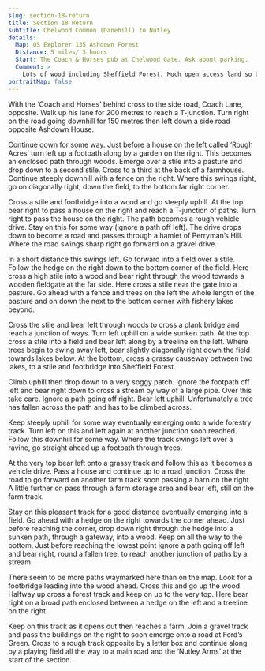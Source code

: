 ```yaml
---
slug: section-18-return
title: Section 18 Return
subtitle: Chelwood Common (Danehill) to Nutley
details:
  Map: OS Explorer 135 Ashdown Forest
  Distance: 5 miles/ 3 hours
  Start: The Coach & Horses pub at Chelwood Gate. Ask about parking.
  Comment: >
    Lots of wood including Sheffield Forest. Much open access land so be careful of permissive paths not on the OS map.
portraitMap: false
---
```

With the ‘Coach and Horses’ behind cross to the side road, Coach Lane, opposite. Walk up his lane for 200 metres to reach a T-junction. Turn right on the road going downhill for 150 metres then left down a side road opposite Ashdown House.

Continue down for some way. Just before a house on the left called ‘Rough Acres’ turn left up a footpath along by a garden on the right. This becomes an enclosed path through woods. Emerge over a stile into a pasture and drop down to a second stile. Cross to a third at the back of a farmhouse. Continue steeply downhill with a fence on the right. Where this swings right, go on diagonally right, down the field, to the bottom far right corner.

Cross a stile and footbridge into a wood and go steeply uphill. At the top bear right to pass a house on the right and reach a T-junction of paths. Turn right to pass the house on the right. The path becomes a rough vehicle drive. Stay on this for some way (ignore a path off left). The drive drops down to become a road and passes through a hamlet of Perryman’s Hill. Where the road swings sharp right go forward on a gravel drive.

In a short distance this swings left. Go forward into a field over a stile. Follow the hedge on the right down to the bottom corner of the field. Here cross a high stile into a wood and bear right through the wood towards a wooden fieldgate at the far side. Here cross a stile near the gate into a pasture. Go ahead with a fence and trees on the left the whole length of the pasture and on down the next to the bottom corner with fishery lakes beyond.

Cross the stile and bear left through woods to cross a plank bridge and reach a junction of ways. Turn left uphill on a wide sunken path. At the top cross a stile into a field and bear left along by a treeline on the left. Where trees begin to swing away left, bear slightly diagonally right down the field towards lakes below. At the bottom, cross a grassy causeway between two lakes, to a stile and footbridge into Sheffield Forest.

Climb uphill then drop down to a very soggy patch. Ignore the footpath off left and bear right down to cross a stream by way of a large pipe. Over this take care. Ignore a path going off right. Bear left uphill. Unfortunately a tree has fallen across the path and has to be climbed across.

Keep steeply uphill for some way eventually emerging onto a wide forestry track. Turn left on this and left again at another junction soon reached. Follow this downhill for some way. Where the track swings left over a ravine, go straight ahead up a footpath through trees.

At the very top bear left onto a grassy track and follow this as it becomes a vehicle drive. Pass a house and continue up to a road junction. Cross the road to go forward on another farm track soon passing a barn on the right. A little further on pass through a farm storage area and bear left, still on the farm track.

Stay on this pleasant track for a good distance eventually emerging into a field. Go ahead with a hedge on the right towards the corner ahead. Just before reaching the corner, drop down right through the hedge into a sunken path, through a gateway, into a wood. Keep on all the way to the bottom. Just before reaching the lowest point ignore a path going off left and bear right, round a fallen tree, to reach another junction of paths by a stream.

There seem to be more paths waymarked here than on the map. Look for a footbridge leading into the wood ahead. Cross this and go up the wood. Halfway up cross a forest track and keep on up to the very top. Here bear right on a broad path enclosed between a hedge on the left and a treeline on the right.

Keep on this track as it opens out then reaches a farm. Join a gravel track and pass the buildings on the right to soon emerge onto a road at Ford’s Green. Cross to a rough track opposite by a letter box and continue along by a playing field all the way to a main road and the ‘Nutley Arms’ at the start of the section.

